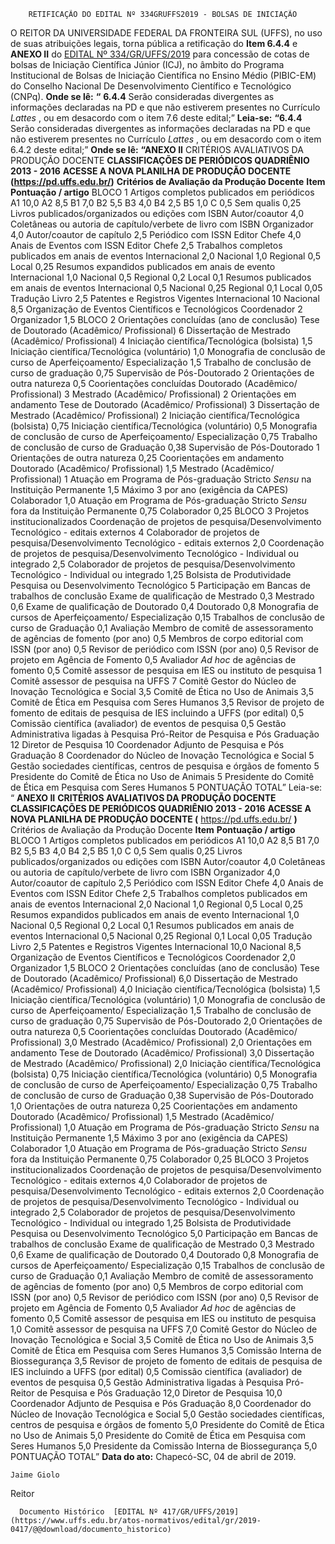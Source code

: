         RETIFICAÇÃO DO EDITAL Nº 334GRUFFS2019 - BOLSAS DE INICIAÇÃO  

 O REITOR DA UNIVERSIDADE FEDERAL DA FRONTEIRA SUL (UFFS), no uso de suas atribuições legais, torna pública a retificação do **Item 6.4.4** e **ANEXO II**  do [EDITAL Nº 334/GR/UFFS/2019](https://www.uffs.edu.br/atos-normativos/edital/gr/2019-0334) para concessão de cotas de bolsas de Iniciação Científica Júnior (ICJ), no âmbito do Programa Institucional de Bolsas de Iniciação Científica no Ensino Médio (PIBIC-EM) do Conselho Nacional De Desenvolvimento Científico e Tecnológico (CNPq).   **Onde se lê:** **“** **6.4.4**  Serão consideradas divergentes as informações declaradas na PD e que não estiverem presentes no Currículo *Lattes* , ou em desacordo com o item 7.6 deste edital;”   **Leia-se:** **“6.4.4**  Serão consideradas divergentes as informações declaradas na PD e que não estiverem presentes no Currículo *Lattes* , ou em desacordo com o item 6.4.2 deste edital;”   **Onde se lê:** **“ANEXO II** CRITÉRIOS AVALIATIVOS DA PRODUÇÃO DOCENTE **CLASSIFICAÇÕES DE PERIÓDICOS QUADRIÊNIO 2013 - 2016** **ACESSE A NOVA PLANILHA DE PRODUÇÃO DOCENTE (https://pd.uffs.edu.br/)**     **Critérios de Avaliação da Produção Docente**   **Item**   **Pontuação / artigo**        BLOCO 1     Artigos completos publicados em periódicos   A1   10,0         A2   8,5         B1   7,0         B2   5,5         B3   4,0         B4   2,5         B5   1,0         C   0,5         Sem qualis   0,25         Livros publicados/organizados ou edições com ISBN   Autor/coautor   4,0         Coletâneas ou autoria de capítulo/verbete de livro com ISBN   Organizador   4,0         Autor/coautor de capítulo   2,5     Periódico com ISSN   Editor Chefe   4,0         Anais de Eventos com ISSN   Editor Chefe   2,5         Trabalhos completos publicados em anais de eventos   Internacional   2,0         Nacional   1,0         Regional   0,5         Local   0,25         Resumos expandidos publicados em anais de evento   Internacional   1,0         Nacional   0,5         Regional   0,2         Local   0,1         Resumos publicados em anais de eventos   Internacional   0,5         Nacional   0,25         Regional   0,1         Local   0,05         Tradução   Livro   2,5         Patentes e Registros Vigentes   Internacional   10         Nacional   8,5         Organização de Eventos Científicos e Tecnológicos   Coordenador   2         Organizador   1,5         BLOCO 2     Orientações concluídas (ano de conclusão)   Tese de Doutorado (Acadêmico/ Profissional)   6         Dissertação de Mestrado (Acadêmico/ Profissional)   4         Iniciação científica/Tecnológica (bolsista)   1,5         Iniciação científica/Tecnológica (voluntário)   1,0         Monografia de conclusão de curso de Aperfeiçoamento/ Especialização   1,5         Trabalho de conclusão de curso de graduação   0,75         Supervisão de Pós-Doutorado   2         Orientações de outra natureza   0,5         Coorientações concluídas   Doutorado (Acadêmico/ Profissional)   3         Mestrado (Acadêmico/ Profissional)   2         Orientações em andamento   Tese de Doutorado (Acadêmico/ Profissional)   3         Dissertação de Mestrado (Acadêmico/ Profissional)   2         Iniciação científica/Tecnológica (bolsista)   0,75         Iniciação científica/Tecnológica (voluntário)   0,5         Monografia de conclusão de curso de Aperfeiçoamento/ Especialização   0,75         Trabalho de conclusão de curso de Graduação   0,38         Supervisão de Pós-Doutorado   1         Orientações de outra natureza   0,25         Coorientações em andamento   Doutorado (Acadêmico/ Profissional)   1,5         Mestrado (Acadêmico/ Profissional)   1         Atuação em Programa de Pós-graduação Stricto *Sensu*  na Instituição   Permanente   1,5   Máximo 3 por ano (exigência da CAPES)     Colaborador   1,0     Atuação em Programa de Pós-graduação Stricto *Sensu*  fora da Instituição   Permanente   0,75     Colaborador   0,25     BLOCO 3     Projetos institucionalizados   Coordenação de projetos de pesquisa/Desenvolvimento Tecnológico - editais externos   4         Colaborador de projetos de pesquisa/Desenvolvimento Tecnológico - editais externos   2,0         Coordenação de projetos de pesquisa/Desenvolvimento Tecnológico - Individual ou integrado   2,5         Colaborador de projetos de pesquisa/Desenvolvimento Tecnológico - Individual ou integrado   1,25         Bolsista de Produtividade   Pesquisa ou Desenvolvimento Tecnológico   5         Participação em Bancas de trabalhos de conclusão   Exame de qualificação de Mestrado   0,3         Mestrado   0,6         Exame de qualificação de Doutorado   0,4         Doutorado   0,8         Monografia de cursos de Aperfeiçoamento/ Especialização   0,15         Trabalhos de conclusão de curso de Graduação   0,1         Avaliação   Membro de comitê de assessoramento de agências de fomento (por ano)   0,5         Membros de corpo editorial com ISSN (por ano)   0,5         Revisor de periódico com ISSN (por ano)   0,5         Revisor de projeto em Agência de Fomento   0,5         Avaliador *Ad hoc*  de agências de fomento   0,5         Comitê assessor de pesquisa em IES ou instituto de pesquisa   1         Comitê assessor de pesquisa na UFFS   7         Comitê Gestor do Núcleo de Inovação Tecnológica e Social   3,5         Comitê de Ética no Uso de Animais   3,5         Comitê de Ética em Pesquisa com Seres Humanos   3,5         Revisor de projeto de fomento de editais de pesquisa de IES incluindo a UFFS (por edital)   0,5         Comissão científica (avaliador) de eventos de pesquisa   0,5         Gestão Administrativa ligadas à Pesquisa   Pró-Reitor de Pesquisa e Pós Graduação   12         Diretor de Pesquisa   10         Coordenador Adjunto de Pesquisa e Pós Graduação   8         Coordenador do Núcleo de Inovação Tecnológica e Social   5         Gestão sociedades científicas, centros de pesquisa e órgãos de fomento   5         Presidente do Comitê de Ética no Uso de Animais   5         Presidente do Comitê de Ética em Pesquisa com Seres Humanos   5         PONTUAÇÃO TOTAL”           Leia-se: “ **ANEXO II** **CRITÉRIOS AVALIATIVOS DA PRODUÇÃO DOCENTE** **CLASSIFICAÇÕES DE PERIÓDICOS QUADRIÊNIO 2013 - 2016** **ACESSE A NOVA PLANILHA DE PRODUÇÃO DOCENTE (** https://pd.uffs.edu.br/ **)**     Critérios de Avaliação da Produção Docente   **Item**   **Pontuação / artigo**        BLOCO 1     Artigos completos publicados em periódicos   A1   10,0         A2   8,5         B1   7,0         B2   5,5         B3   4,0         B4   2,5         B5   1,0         C   0,5         Sem qualis   0,25         Livros publicados/organizados ou edições com ISBN   Autor/coautor   4,0         Coletâneas ou autoria de capítulo/verbete de livro com ISBN   Organizador   4,0         Autor/coautor de capítulo   2,5     Periódico com ISSN   Editor Chefe   4,0         Anais de Eventos com ISSN   Editor Chefe   2,5         Trabalhos completos publicados em anais de eventos   Internacional   2,0         Nacional   1,0         Regional   0,5         Local   0,25         Resumos expandidos publicados em anais de evento   Internacional   1,0         Nacional   0,5         Regional   0,2         Local   0,1         Resumos publicados em anais de eventos   Internacional   0,5         Nacional   0,25         Regional   0,1         Local   0,05         Tradução   Livro   2,5         Patentes e Registros Vigentes   Internacional   10,0         Nacional   8,5         Organização de Eventos Científicos e Tecnológicos   Coordenador   2,0         Organizador   1,5         BLOCO 2     Orientações concluídas (ano de conclusão)   Tese de Doutorado (Acadêmico/ Profissional)   6,0         Dissertação de Mestrado (Acadêmico/ Profissional)   4,0         Iniciação científica/Tecnológica (bolsista)   1,5         Iniciação científica/Tecnológica (voluntário)   1,0         Monografia de conclusão de curso de Aperfeiçoamento/ Especialização   1,5         Trabalho de conclusão de curso de graduação   0,75         Supervisão de Pós-Doutorado   2,0         Orientações de outra natureza   0,5         Coorientações concluídas   Doutorado (Acadêmico/ Profissional)   3,0         Mestrado (Acadêmico/ Profissional)   2,0         Orientações em andamento   Tese de Doutorado (Acadêmico/ Profissional)   3,0         Dissertação de Mestrado (Acadêmico/ Profissional)   2,0         Iniciação científica/Tecnológica (bolsista)   0,75         Iniciação científica/Tecnológica (voluntário)   0,5         Monografia de conclusão de curso de Aperfeiçoamento/ Especialização   0,75         Trabalho de conclusão de curso de Graduação   0,38         Supervisão de Pós-Doutorado   1,0         Orientações de outra natureza   0,25         Coorientações em andamento   Doutorado (Acadêmico/ Profissional)   1,5         Mestrado (Acadêmico/ Profissional)   1,0         Atuação em Programa de Pós-graduação Stricto *Sensu*  na Instituição   Permanente   1,5   Máximo 3 por ano (exigência da CAPES)     Colaborador   1,0     Atuação em Programa de Pós-graduação Stricto *Sensu*  fora da Instituição   Permanente   0,75     Colaborador   0,25     BLOCO 3     Projetos institucionalizados   Coordenação de projetos de pesquisa/Desenvolvimento Tecnológico - editais externos   4,0         Colaborador de projetos de pesquisa/Desenvolvimento Tecnológico - editais externos   2,0         Coordenação de projetos de pesquisa/Desenvolvimento Tecnológico - Individual ou integrado   2,5         Colaborador de projetos de pesquisa/Desenvolvimento Tecnológico - Individual ou integrado   1,25         Bolsista de Produtividade   Pesquisa ou Desenvolvimento Tecnológico   5,0         Participação em Bancas de trabalhos de conclusão   Exame de qualificação de Mestrado   0,3         Mestrado   0,6         Exame de qualificação de Doutorado   0,4         Doutorado   0,8         Monografia de cursos de Aperfeiçoamento/ Especialização   0,15         Trabalhos de conclusão de curso de Graduação   0,1         Avaliação   Membro de comitê de assessoramento de agências de fomento (por ano)   0,5         Membros de corpo editorial com ISSN (por ano)   0,5         Revisor de periódico com ISSN (por ano)   0,5         Revisor de projeto em Agência de Fomento   0,5         Avaliador *Ad hoc*  de agências de fomento   0,5         Comitê assessor de pesquisa em IES ou instituto de pesquisa   1,0         Comitê assessor de pesquisa na UFFS   7,0         Comitê Gestor do Núcleo de Inovação Tecnológica e Social   3,5         Comitê de Ética no Uso de Animais   3,5         Comitê de Ética em Pesquisa com Seres Humanos   3,5         Comissão Interna de Biossegurança   3,5         Revisor de projeto de fomento de editais de pesquisa de IES incluindo a UFFS (por edital)   0,5         Comissão científica (avaliador) de eventos de pesquisa   0,5         Gestão Administrativa ligadas à Pesquisa   Pró-Reitor de Pesquisa e Pós Graduação   12,0         Diretor de Pesquisa   10,0         Coordenador Adjunto de Pesquisa e Pós Graduação   8,0         Coordenador do Núcleo de Inovação Tecnológica e Social   5,0         Gestão sociedades científicas, centros de pesquisa e órgãos de fomento   5,0         Presidente do Comitê de Ética no Uso de Animais   5,0         Presidente do Comitê de Ética em Pesquisa com Seres Humanos   5,0         Presidente da Comissão Interna de Biossegurança   5,0         PONTUAÇÃO TOTAL”              **Data do ato:** Chapecó-SC, 04 de abril de 2019.   
 

    Jaime Giolo   
 Reitor 

      Documento Histórico  [EDITAL Nº 417/GR/UFFS/2019](https://www.uffs.edu.br/atos-normativos/edital/gr/2019-0417/@@download/documento_historico)     
      